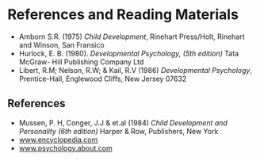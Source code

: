 # References and Reading Materials
- Amborn S.R. (1975) *Child Development*, Rinehart Press/Holt, Rinehart and Winson, San Fransico
- Hurlock, E. B. (1980). *Developmental Psychology, (5th edition)* Tata McGraw- Hill Publishing Company Ltd
- Libert, R.M; Nelson, R.W; & Kail, R.V (1986) *Developmental Psychology*, Prentice-Hall, Englewood Cliffs, New Jersey 07632

## References
- Mussen, P. H, Conger, J.J & et.al (1984) *Child Development and Personality (6th edition)* Harper & Row, Publishers, New York
- www.encyclopedia.com
- www.psychology.about.com
